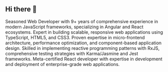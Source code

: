 ## Hi there 👋

Seasoned Web Developer with 9+ years of comprehensive experience in modern JavaScript frameworks, specializing in Angular and React ecosystems. Expert in building scalable, responsive web
applications using TypeScript, HTML5, and CSS3. Proven expertise in micro-frontend architecture, performance optimization, and component-based application design. Skilled in implementing reactive
programming patterns with RxJS, comprehensive testing strategies with Karma/Jasmine and Jest frameworks. Meta-certified React developer with expertise in development and deployment of enterprise-grade
web applications.

<!--
**sumit-ingole/sumit-ingole** is a ✨ _special_ ✨ repository because its `README.md` (this file) appears on your GitHub profile.

Here are some ideas to get you started:

- 🔭 I’m currently working on ...
- 🌱 I’m currently learning ...
- 👯 I’m looking to collaborate on ...
- 🤔 I’m looking for help with ...
- 💬 Ask me about ...
- 📫 How to reach me: ...
- 😄 Pronouns: ...
- ⚡ Fun fact: ...
-->
